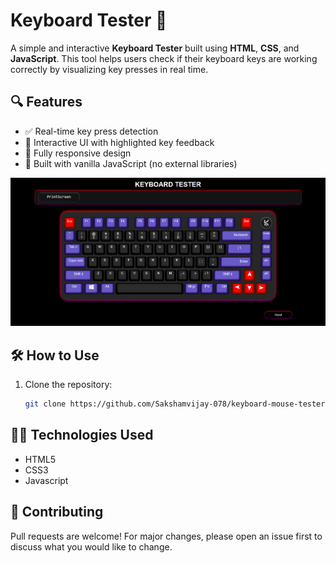 # Keyboard Tester 🎹

A simple and interactive **Keyboard Tester** built using **HTML**, **CSS**, and **JavaScript**. This tool helps users check if their keyboard keys are working correctly by visualizing key presses in real time.

## 🔍 Features

- ✅ Real-time key press detection
- 🎨 Interactive UI with highlighted key feedback
- 📱 Fully responsive design
- 🧠 Built with vanilla JavaScript (no external libraries)


![App Screenshot](image.png)

## 🛠️ How to Use

1. Clone the repository:

   ```bash
   git clone https://github.com/Sakshamvijay-078/keyboard-mouse-tester-webApp-main.git


## 🧑‍💻 Technologies Used
  - HTML5
  - CSS3
  - Javascript

## 🤝 Contributing
Pull requests are welcome! For major changes, please open an issue first to discuss what you would like to change.
